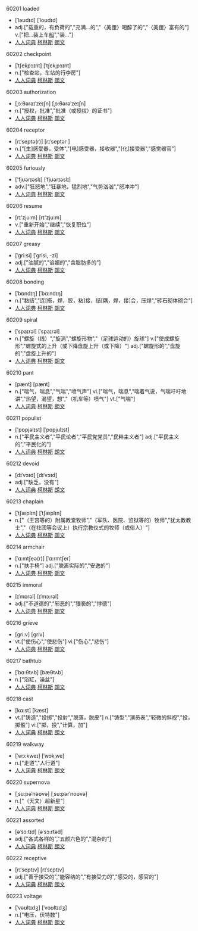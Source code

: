 60201 loaded 
- [ˈləʊdɪd]  [ˈloʊdɪd] 
- adj.["载重的，有负荷的","充满…的","〈美俚〉喝醉了的","〈美俚〉富有的"]  v.["把…装上车[船]( load的过去式)","装…"]   
- [人人词典](https://www.91dict.com/words?w=loaded) [柯林斯](https://www.collinsdictionary.com/zh/dictionary/english/loaded) [朗文](https://www.ldoceonline.com/dictionary/loaded) 

60202 checkpoint 
- [ˈtʃekpɔɪnt]  [ˈtʃɛkˌpɔɪnt] 
- n.["检查站，车站的行李房"]   
- [人人词典](https://www.91dict.com/words?w=checkpoint) [柯林斯](https://www.collinsdictionary.com/zh/dictionary/english/checkpoint) [朗文](https://www.ldoceonline.com/dictionary/checkpoint) 

60203 authorization 
- [ˌɔ:θəraɪˈzeɪʃn]  [ˌɔ:θərəˈzeɪʃn] 
- n.["授权，批准","批准（或授权）的证书"]   
- [人人词典](https://www.91dict.com/words?w=authorization) [柯林斯](https://www.collinsdictionary.com/zh/dictionary/english/authorization) [朗文](https://www.ldoceonline.com/dictionary/authorization) 

60204 receptor 
- [rɪˈseptə(r)]  [rɪˈseptər ] 
- n.["[生]感受器，受体","[电]感受器，接收器","[化]接受器","感觉器官"]   
- [人人词典](https://www.91dict.com/words?w=receptor) [柯林斯](https://www.collinsdictionary.com/zh/dictionary/english/receptor) [朗文](https://www.ldoceonline.com/dictionary/receptor) 

60205 furiously 
- ['fjʊərɪəslɪ]  [ˈfjʊərɪəslɪ] 
- adv.["狂怒地","狂暴地，猛烈地","气势汹汹","怒冲冲"]   
- [人人词典](https://www.91dict.com/words?w=furiously) [柯林斯](https://www.collinsdictionary.com/zh/dictionary/english/furiously) [朗文](https://www.ldoceonline.com/dictionary/furiously) 

60206 resume 
- [rɪ'zju:m]  [rɪ'zju:m] 
- v.["重新开始","继续","恢复职位"]   
- [人人词典](https://www.91dict.com/words?w=resume) [柯林斯](https://www.collinsdictionary.com/zh/dictionary/english/resume) [朗文](https://www.ldoceonline.com/dictionary/resume) 

60207 greasy 
- [ˈgri:si]  [ˈɡrisi, -zi] 
- adj.["油腻的","谄媚的","含脂肪多的"]   
- [人人词典](https://www.91dict.com/words?w=greasy) [柯林斯](https://www.collinsdictionary.com/zh/dictionary/english/greasy) [朗文](https://www.ldoceonline.com/dictionary/greasy) 

60208 bonding 
- [ˈbɒndɪŋ]  [ˈbɑ:ndɪŋ] 
- n.["黏结","连[搭，焊，胶，粘]接，结[耦，焊，接]合，压焊","砖石砌体砌合"]   
- [人人词典](https://www.91dict.com/words?w=bonding) [柯林斯](https://www.collinsdictionary.com/zh/dictionary/english/bonding) [朗文](https://www.ldoceonline.com/dictionary/bonding) 

60209 spiral 
- [ˈspaɪrəl]  [ˈspaɪrəl] 
- n.["螺旋（线）","旋涡","螺旋形物","（足球运动的）旋球"]  v.["使成螺旋形","螺旋式的上升（或下降盘旋上升（或下降）"]  adj.["螺旋形的","盘旋的","盘旋上升的"]   
- [人人词典](https://www.91dict.com/words?w=spiral) [柯林斯](https://www.collinsdictionary.com/zh/dictionary/english/spiral) [朗文](https://www.ldoceonline.com/dictionary/spiral) 

60210 pant 
- [pænt]  [pænt] 
- n.["喘气，喘息","气喘","喷气声"]  vi.["喘气，喘息","喘着气说，气喘吁吁地讲","热望，渴望，想","（机车等）喷气"]  vt.["气喘"]   
- [人人词典](https://www.91dict.com/words?w=pant) [柯林斯](https://www.collinsdictionary.com/zh/dictionary/english/pant) [朗文](https://www.ldoceonline.com/dictionary/pant) 

60211 populist 
- ['pɒpjəlɪst]  [ˈpɑpjulɪst] 
- n.["平民主义者","平民论者","平民党党员","民粹主义者"]  adj.["平民主义的","平民化的"]   
- [人人词典](https://www.91dict.com/words?w=populist) [柯林斯](https://www.collinsdictionary.com/zh/dictionary/english/populist) [朗文](https://www.ldoceonline.com/dictionary/populist) 

60212 devoid 
- [dɪˈvɔɪd]  [dɪˈvɔɪd] 
- adj.["缺乏，没有"]   
- [人人词典](https://www.91dict.com/words?w=devoid) [柯林斯](https://www.collinsdictionary.com/zh/dictionary/english/devoid) [朗文](https://www.ldoceonline.com/dictionary/devoid) 

60213 chaplain 
- [ˈtʃæplɪn]  [ˈtʃæplɪn] 
- n.["（王宫等的）附属教堂牧师","（军队、医院、监狱等的）牧师","犹太教教士","（在社团等会议上）执行宗教仪式的牧师（或俗人）"]   
- [人人词典](https://www.91dict.com/words?w=chaplain) [柯林斯](https://www.collinsdictionary.com/zh/dictionary/english/chaplain) [朗文](https://www.ldoceonline.com/dictionary/chaplain) 

60214 armchair 
- [ˈɑ:mtʃeə(r)]  [ˈɑ:rmtʃer] 
- n.["扶手椅"]  adj.["脱离实际的","安逸的"]   
- [人人词典](https://www.91dict.com/words?w=armchair) [柯林斯](https://www.collinsdictionary.com/zh/dictionary/english/armchair) [朗文](https://www.ldoceonline.com/dictionary/armchair) 

60215 immoral 
- [ɪˈmɒrəl]  [ɪˈmɔ:rəl] 
- adj.["不道德的","邪恶的","猥亵的","悖德"]   
- [人人词典](https://www.91dict.com/words?w=immoral) [柯林斯](https://www.collinsdictionary.com/zh/dictionary/english/immoral) [朗文](https://www.ldoceonline.com/dictionary/immoral) 

60216 grieve 
- [gri:v]  [ɡriv] 
- vt.["使伤心","使悲伤"]  vi.["伤心","悲伤"]   
- [人人词典](https://www.91dict.com/words?w=grieve) [柯林斯](https://www.collinsdictionary.com/zh/dictionary/english/grieve) [朗文](https://www.ldoceonline.com/dictionary/grieve) 

60217 bathtub 
- [ˈbɑ:θtʌb]  [bæθtʌb] 
- n.["浴缸，澡盆"]   
- [人人词典](https://www.91dict.com/words?w=bathtub) [柯林斯](https://www.collinsdictionary.com/zh/dictionary/english/bathtub) [朗文](https://www.ldoceonline.com/dictionary/bathtub) 

60218 cast 
- [kɑ:st]  [kæst] 
- vt.["铸造","投掷","投射","脱落，脱皮"]  n.["铸型","演员表","轻微的斜视","投，掷骰"]  vi.["掷，投","计算，加"]   
- [人人词典](https://www.91dict.com/words?w=cast) [柯林斯](https://www.collinsdictionary.com/zh/dictionary/english/cast) [朗文](https://www.ldoceonline.com/dictionary/cast) 

60219 walkway 
- [ˈwɔ:kweɪ]  [ˈwɔkˌwe] 
- n.["走道","人行道"]   
- [人人词典](https://www.91dict.com/words?w=walkway) [柯林斯](https://www.collinsdictionary.com/zh/dictionary/english/walkway) [朗文](https://www.ldoceonline.com/dictionary/walkway) 

60220 supernova 
- [ˌsu:pəˈnəʊvə]  [ˌsu:pərˈnoʊvə] 
- n.["（天文）超新星"]   
- [人人词典](https://www.91dict.com/words?w=supernova) [柯林斯](https://www.collinsdictionary.com/zh/dictionary/english/supernova) [朗文](https://www.ldoceonline.com/dictionary/supernova) 

60221 assorted 
- [əˈsɔ:tɪd]  [əˈsɔ:rtəd] 
- adj.["各式各样的","五颜六色的","混杂的"]   
- [人人词典](https://www.91dict.com/words?w=assorted) [柯林斯](https://www.collinsdictionary.com/zh/dictionary/english/assorted) [朗文](https://www.ldoceonline.com/dictionary/assorted) 

60222 receptive 
- [rɪˈseptɪv]  [rɪˈsɛptɪv] 
- adj.["善于接受的","能容纳的","有接受力的","感受的，感官的"]   
- [人人词典](https://www.91dict.com/words?w=receptive) [柯林斯](https://www.collinsdictionary.com/zh/dictionary/english/receptive) [朗文](https://www.ldoceonline.com/dictionary/receptive) 

60223 voltage 
- [ˈvəʊltɪdʒ]  [ˈvoʊltɪdʒ] 
- n.["电压，伏特数"]   
- [人人词典](https://www.91dict.com/words?w=voltage) [柯林斯](https://www.collinsdictionary.com/zh/dictionary/english/voltage) [朗文](https://www.ldoceonline.com/dictionary/voltage) 

